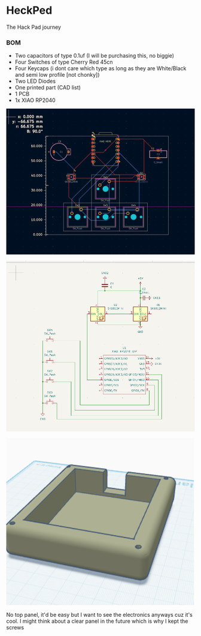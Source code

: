 # HeckPed

The Hack Pad journey

### BOM

* Two capacitors of type 0.1uf (I will be purchasing this, no biggie)
* Four Switches of type Cherry Red 45cn
* Four Keycaps (i dont care which type as long as they are White/Black and semi low profile [not chonky])
* Two LED Diodes
* One printed part (CAD list)
* 1 PCB
* 1x XIAO RP2040

![the board](image.png)

![the schematics](image-1.png)

![the case](image-2.png)

No top panel, it'd be easy but I want to see the electronics anyways cuz it's cool. I might think about a clear panel in the future which is why I kept the screws
